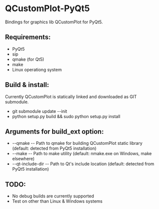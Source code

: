 # QCustomPlot-PyQt5
Bindings for graphics lib QCustomPlot for PyQt5.

## Requirements:
  - PyQt5
  - sip
  - qmake (for Qt5)
  - make
  - Linux operationg system

## Build & install:
Currently QCustomPlot is statically linked and downloaded as GIT submodule.

  - git submodule update --init
  - python setup.py build && sudo python setup.py install

## Arguments for build_ext option:
  * --qmake -- Path to qmake for building QCustomPlot static library (default: detected from PyQt5 installation)
  * --make -- Path to make utility (default: nmake.exe on Windows, make elsewhere)
  * --qt-include-dir -- Path to Qt's include location (default: detected from PyQt5 installation)

## TODO:
  - No debug builds are currently supported
  - Test on other than Linux & Windows systems
